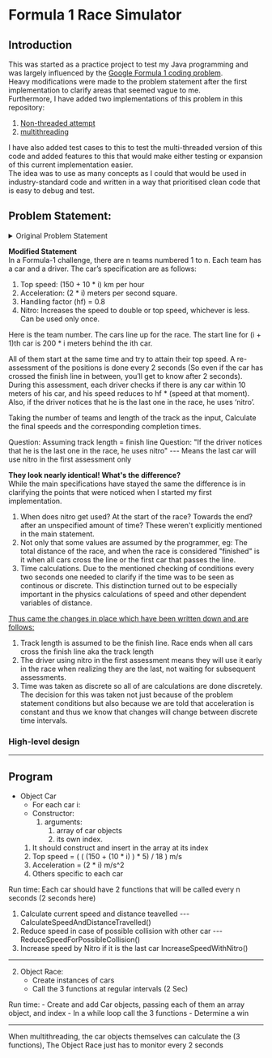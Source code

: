 # Formula 1 Race Simulator

## Introduction
This was started as a practice project to test my Java programming and was largely influenced by the [Google Formula 1 coding problem](https://www.geeksforgeeks.org/google-interview-question-for-java-position/). <br> Heavy modifications were made to the problem statement after the first implementation to clarify areas that seemed vague to me. <br> Furthermore, I have added two implementations of this problem in this repository: 
1. [Non-threaded attempt](https://github.com/DoesDevStuff/Formulal1-strategy-simulator/tree/main/Non%20Threaded%20versions/Improved%20non%20threaded%20version)
2. [multithreading](https://github.com/DoesDevStuff/Formulal1-strategy-simulator/tree/main/src) <br>

I have also added test cases to this to test the multi-threaded version of this code and added features to this that would make either testing or expansion of this current implementation easier.
<br>
The idea was to use as many concepts as I could that would be used in industry-standard code and written in a way that prioritised clean code that is easy to debug and test.

## Problem Statement: 
<details>
<summary>Original Problem Statement</summary>
<br>
In a Formula-1 challenge, there are n teams numbered 1 to n. Each team has a car and a driver. Car’s specification are as follows:
* Top speed: (150 + 10 * i) km per hour
* Acceleration: (2 * i) meter per second square.
* Handling factor (hf) = 0.8
* Nitro : Increases the speed to double or top speed, whichever is less. Can be used only once.

Here i is the team number.
The cars line up for the race. The start line for (i + 1)th car is 200 * i meters behind the ith car.

All of them start at the same time and try to attain their top speed. A re-assessment of the positions is done every 2 seconds (So even if the car has crossed the finish line in between, you’ll get to know after 2 seconds). During this assessment, each driver checks if there is any car within 10 meters of his car, his speed reduces to: hf * (speed at that moment). Also, if the driver notices that he is the last one on the race, he uses ‘nitro’.

Taking the number of teams and length of track as the input, Calculate the final speeds and the corresponding completion times.
</details>

<b> Modified Statement </b> <br>
In a Formula-1 challenge, there are n teams numbered 1 to n. Each team has a car and a driver. The car’s specification are as follows:
1. Top speed: (150 + 10 * i) km per hour
2. Acceleration: (2 * i) meters per second square.
3. Handling factor (hf) = 0.8
4. Nitro: Increases the speed to double or top speed, whichever is less. Can be used only once.

Here is the team number.
The cars line up for the race. The start line for (i + 1)th car is 200 * i meters behind the ith car.

All of them start at the same time and try to attain their top speed.
A re-assessment of the positions is done every 2 seconds (So even if the car has crossed the finish line in between, you’ll get to know after 2 seconds).
During this assessment, each driver checks if there is any car within 10 meters of his car, and his speed reduces to hf * (speed at that moment).
Also, if the driver notices that he is the last one in the race, he uses ‘nitro’.

Taking the number of teams and length of the track as the input, Calculate the final speeds and the corresponding completion times.

Question: Assuming track length = finish line
Question: "If the driver notices that he is the last one in the race, he uses nitro" --- Means the last car will use nitro in the first assessment only
<br>

<b> They look nearly identical! What's the difference? </b> <br>
While the main specifications have stayed the same the difference is in clarifying the points that were noticed when I started my first implementation.
1. When does nitro get used? At the start of the race? Towards the end? after an unspecified amount of time? These weren't explicitly mentioned in the main statement.
2. Not only that some values are assumed by the programmer, eg: The total distance of the race, and when the race is considered "finished" is it when all cars cross the line or the first car that passes the line.
3. Time calculations. Due to the mentioned checking of conditions every two seconds one needed to clarify if the time was to be seen as continous or discrete. This distinction turned out to be especially important in the physics calculations of speed and other dependent variables of distance.

<ins>Thus came the changes in place which have been written down and are follows:</ins> <br>
1. Track length is assumed to be the finish line. Race ends when all cars cross the finish line aka the track length
2. The driver using nitro in the first assessment means they will use it early in the race when realizing they are the last, not waiting for subsequent assessments.
3. Time was taken as discrete so all of are calculations are done discretely. The decision for this was taken not just because of the problem statement conditions but also because we are told that acceleration is constant and thus we know that changes will change between discrete time intervals.

### High-level design 
----------------------------------------------------------------------------------------------------
Program
----------------------------------------------------------------------------------------------------
- Object Car
  - For each car i:
  - Constructor:
      1. arguments:
         1. array of car objects
         2. its own index.
  1. It should construct and insert in the array at its index
  2. Top speed = ( ( (150 + (10 * i) ) * 5) / 18 ) m/s
  3. Acceleration = (2 * i) m/s^2
  4. Others specific to each car

Run time:
Each car should have 2 functions that will be called every n seconds (2 seconds here)
1) Calculate current speed and distance teavelled --- CalculateSpeedAndDistanceTravelled()
2) Reduce speed in case of possible collision with other car --- ReduceSpeedForPossibleCollision()
3) Increase speed by Nitro if it is the last car IncreaseSpeedWithNitro()

----------------------------------------------------------------------------------------------------
2) Object Race:
   - Create instances of cars
   - Call the 3 functions at regular intervals (2 Sec)

Run time:
	- Create and add Car objects, passing each of them an array object, and index
	- In a while loop call the 3 functions
	- Determine a win

----------------------------------------------------------------------------------------------------
When multithreading, the car objects themselves can calculate the (3 functions), The Object Race
just has to monitor every 2 seconds
